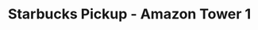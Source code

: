 ---
title: "Starbucks Pickup - Amazon Tower 1"
url: /nashville/starbucks-pickup-amazon-tower-1/
shop: coffee
---